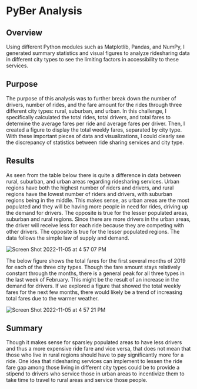 # PyBer Analysis

## Overview

Using different Python modules such as Matplotlib, Pandas, and NumPy, I generated summary statistics and visual figures to analyze ridesharing data in different city types to see the limiting factors in accessibility to these services.

## Purpose

The purpose of this analysis was to further break down the number of drivers, number of rides, and the fare amount for the rides through three different city types: rural, suburban, and urban. In this challenge, I specifically calculated the total rides, total drivers, and total fares to determine the average fares per ride and average fares per driver. Then, I created a figure to display the total weekly fares, separated by city type. With these important pieces of data and visualizations, I could clearly see the discrepancy of statistics between ride sharing services and city type.

## Results

As seen from the table below there is quite a difference in data between rural, suburban, and urban areas regarding ridesharing services. Urban regions have both the highest number of riders and drivers, and rural regions have the lowest number of riders and drivers, with suburban regions being in the middle. This makes sense, as urban areas are the most populated and they will be having more people in need for rides, driving up the demand for drivers. The opposite is true for the lesser populated areas, suburban and rural regions. Since there are more drivers in the urban areas, the driver will receive less for each ride because they are competing with other drivers. The opposite is true for the lesser populated regions. The data follows the simple law of supply and demand.

![Screen Shot 2022-11-05 at 4 57 07 PM](https://user-images.githubusercontent.com/112633146/200141338-0b7e8a57-5daf-4a63-a339-90354b97cad5.png)

The below figure shows the total fares for the first several months of 2019 for each of the three city types. Though the fare amount stays relatively constant through the months, there is a general peak for all three types in the last week of February. This might be the result of an increase in the demand for drivers. If we explored a figure that showed the total weekly fares for the next few months, there would likely be a trend of increasing total fares due to the warmer weather.

![Screen Shot 2022-11-05 at 4 57 21 PM](https://user-images.githubusercontent.com/112633146/200141494-7f69f471-5254-4de5-8d56-973d800af97d.png)

## Summary

Though it makes sense for sparsley populated areas to have less drivers and thus a more expensive ride fare and vice versa, that does not mean that those who live in rural regions should have to pay significantly more for a ride. One idea that ridesharing services can implement to lessen the ride fare gap among those living in different city types could be to provide a stipend to drivers who service those in urban areas to incentivize them to take time to travel to rural areas and service those people.

